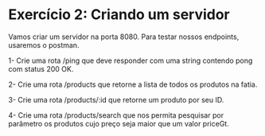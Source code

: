 # Exercício 2: Criando um servidor
Vamos criar um servidor na porta 8080. Para testar nossos endpoints, usaremos o postman.  

1- Crie uma rota /ping que deve responder com uma string contendo pong com status 200 OK.

2- Crie uma rota /products que retorne a lista de todos os produtos na fatia.

3- Crie uma rota /products/:id que retorne um produto por seu ID.

4- Crie uma rota /products/search que nos permita pesquisar por parâmetro os produtos cujo preço seja maior que um valor priceGt.
